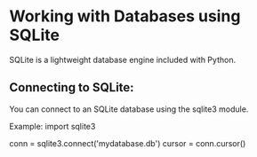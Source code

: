 # Working with Databases using SQLite
SQLite is a lightweight database engine included with Python.

## Connecting to SQLite:
You can connect to an SQLite database using the sqlite3 module.

Example:
import sqlite3

conn = sqlite3.connect('mydatabase.db')
cursor = conn.cursor()

